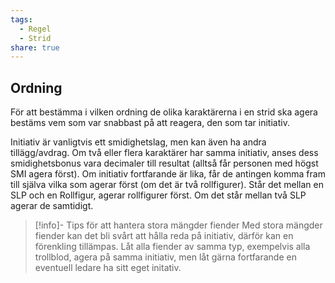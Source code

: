 ```yaml
---
tags:
  - Regel
  - Strid
share: true
---
```

## Ordning 

För att bestämma i vilken ordning de olika karaktärerna i en strid ska agera bestäms vem som var snabbast på att reagera, den som tar initiativ.

Initiativ är vanligtvis ett smidighetslag, men kan även ha andra tillägg/avdrag. Om två eller flera karaktärer har samma initiativ, anses dess smidighetsbonus vara decimaler till resultat (alltså får personen med högst SMI agera först). Om initiativ fortfarande är lika, får de antingen komma fram till själva vilka som agerar först (om det är två rollfigurer). Står det mellan en SLP och en Rollfigur, agerar rollfigurer först. Om det står mellan två SLP agerar de samtidigt.

> [!info]- Tips för att hantera stora mängder fiender 
> Med stora mängder fiender kan det bli svårt att hålla reda på initiativ, därför kan en förenkling tillämpas. Låt alla fiender av samma typ, exempelvis alla trollblod, agera på samma initiativ, men låt gärna fortfarande en eventuell ledare ha sitt eget initativ.  

